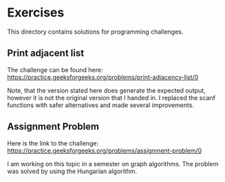 # Exercises

This directory contains solutions for programming challenges.

## Print adjacent list

The challenge can be found here:
https://practice.geeksforgeeks.org/problems/print-adjacency-list/0

Note, that the version stated here does generate the expected output, however
it is not the original version that I handed in. I replaced the scanf functions
with safer alternatives and made several improvements.

## Assignment Problem

Here is the link to the challenge:
https://practice.geeksforgeeks.org/problems/assignment-problem/0

I am working on this topic in a semester on graph algorithms.
The problem was solved by using the Hungarian algorithm.
